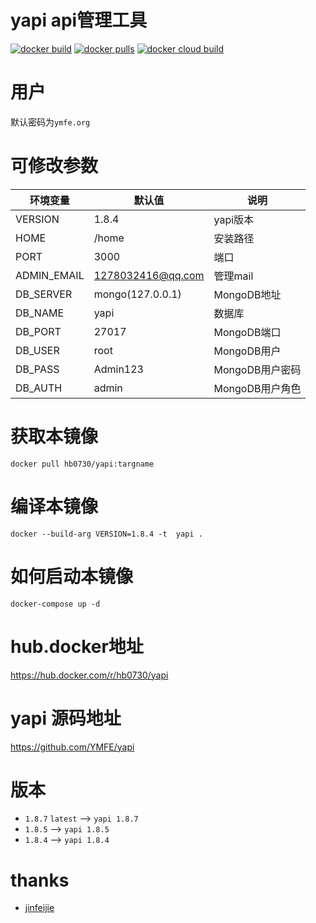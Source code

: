 # yapi api管理工具 
[![docker build](https://img.shields.io/badge/docker%20build-passing-brightgreen)](https://hub.docker.com/r/hb0730/yapi)
[![docker pulls](https://badgen.net/docker/pulls/hb0730/yapi)](https://hub.docker.com/r/hb0730/yapi)
[![docker cloud build](https://img.shields.io/badge/docker%20build-automated-066da5)](https://hub.docker.com/r/hb0730/yapi)

# 用户
 默认密码为`ymfe.org`

# 可修改参数
 |环境变量|默认值|说明|
|----|----|---|
|VERSION|1.8.4|yapi版本|
|HOME|/home|安装路径|
|PORT|3000|端口|
|ADMIN_EMAIL|1278032416@qq.com|管理mail|
|DB_SERVER|mongo(127.0.0.1)	|MongoDB地址|
|DB_NAME|yapi|数据库|
|DB_PORT|27017 |MongoDB端口|
|DB_USER|root|MongoDB用户|
|DB_PASS|Admin123|MongoDB用户密码|
|DB_AUTH|admin|MongoDB用户角色|

# 获取本镜像
`docker pull hb0730/yapi:targname`

# 编译本镜像
`docker --build-arg VERSION=1.8.4 -t  yapi .`

# 如何启动本镜像
`docker-compose up -d`

# hub.docker地址
<https://hub.docker.com/r/hb0730/yapi>

# yapi 源码地址
<https://github.com/YMFE/yapi>

# 版本
 * `1.8.7` `latest` --> `yapi 1.8.7`
 * `1.8.5`  --> `yapi 1.8.5`
 * `1.8.4`  --> `yapi 1.8.4`

# thanks
 * [jinfeijie](https://github.com/jinfeijie/yapi)